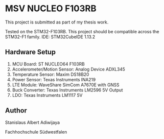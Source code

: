 # MSV NUCLEO F103RB

This project is submitted as part of my thesis work.

Tested on the STM32-F103RB. This project should be compatible across the STM32-F1 family.
IDE: STM32CubeIDE 1.13.2

## Hardware Setup
1. MCU Board: ST NUCLEO64 F103RB
2. Accelerometer/Motion Sensor: Analog Device ADXL345
3. Temperature Sensor: Maxim DS18B20
4. Power Sensor: Texas Instruments INA219
5. LTE Module: WaveShare SimCom A7670E with GNSS
6. Buck Converter: Texas Instruments LM2596 5V Output
7. LDO: Texas Instruments LM1117 5V

## Author

Stanislaus Albert Adiwijaya

Fachhochschule Südwestfalen

